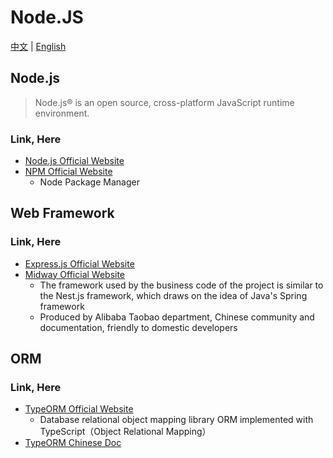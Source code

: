 # Node.JS

[中文](./nodejs.md) | [English](./nodejs-en.md)

## Node.js
> Node.js® is an open source, cross-platform JavaScript runtime environment.

### Link, Here
  - [Node.js Official Website](https://nodejs.org)
  - [NPM Official Website](https://www.npmjs.com/)
    - Node Package Manager

## Web Framework

### Link, Here
  - [Express.js Official Website](https://expressjs.com/zh-cn/)
  - [Midway Official Website](https://midwayjs.org)
    - The framework used by the business code of the project is similar to the Nest.js framework, which draws on the idea of Java's Spring framework
    - Produced by Alibaba Taobao department, Chinese community and documentation, friendly to domestic developers

## ORM

### Link, Here
  - [TypeORM Official Website](https://typeorm.io/)
    - Database relational object mapping library ORM implemented with TypeScript（Object Relational Mapping）
  - [TypeORM Chinese Doc](https://typeorm.biunav.com/zh/)

